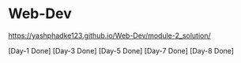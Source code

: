 # Web-Dev
https://yashphadke123.github.io/Web-Dev/module-2_solution/

[Day-1 Done]
[Day-3 Done]
[Day-5 Done]
[Day-7 Done]
[Day-8 Done]


